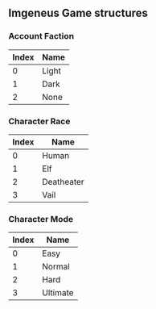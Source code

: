 ## Imgeneus Game structures

### Account Faction

| Index | Name |
| ----------- | ------------ |
| 0 | Light |
| 1 | Dark |
| 2 | None |

### Character Race

| Index | Name |
| ----------- | ------------ |
| 0 | Human |
| 1 | Elf |
| 2 | Deatheater |
| 3 | Vail |

### Character Mode

| Index | Name |
| ----------- | ------------ |
| 0 | Easy |
| 1 | Normal |
| 2 | Hard |
| 3 | Ultimate |
